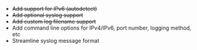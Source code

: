 * ~~Add support for IPv6 (autodetect)~~
* ~~Add optional syslog support~~
* ~~Add custom log filename support~~
* Add command line options for IPv4/IPv6, port number, logging method, etc
* Streamline syslog message format

